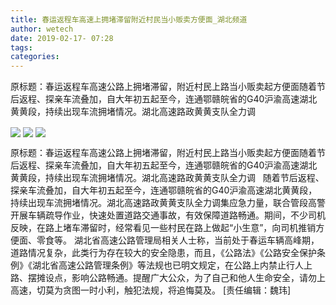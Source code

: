 ```yaml
---
title: 春运返程车高速上拥堵滞留附近村民当小贩卖方便面_湖北频道
author: wetech
date: 2019-02-17- 07:28
tags: 
categories: 
---
```

原标题：春运返程车高速公路上拥堵滞留，附近村民上路当小贩卖起方便面随着节后返程、探亲车流叠加，自大年初五起至今，连通鄂赣皖省的G40沪渝高速湖北黄黄段，持续出现车流拥堵情况。湖北高速路政黄黄支队全力调
<!-- more -->
                
<img align="center" border="0" src="http://p1.ifengimg.com/a/2019_08/92edc8cf3ec59b6_size47_w600_h800.jpg" />
                
<img align="center" border="0" src="http://p3.ifengimg.com/a/2019_08/bfbc0a5fe1d32c4_size53_w640_h479.jpg" />
                
<img align="center" border="0" src="http://p2.ifengimg.com/a/2016/0810/204c433878d5cf9size1_w16_h16.png" />
            
原标题：春运返程车高速公路上拥堵滞留，附近村民上路当小贩卖起方便面随着节后返程、探亲车流叠加，自大年初五起至今，连通鄂赣皖省的G40沪渝高速湖北黄黄段，持续出现车流拥堵情况。湖北高速路政黄黄支队全力调
 
随着节后返程、探亲车流叠加，自大年初五起至今，连通鄂赣皖省的G40沪渝高速湖北黄黄段，持续出现车流拥堵情况。湖北高速路政黄黄支队全力调集应急力量，联合管段高警开展车辆疏导作业，快速处置道路交通事故，有效保障道路畅通。期间，不少司机反映，在路上堵车滞留时，经常看见一些村民在路上做起“小生意”，向司机推销方便面、零食等。
湖北省高速公路管理局相关人士称，当前处于春运车辆高峰期，道路情况复杂，此类行为存在较大的安全隐患，而且，《公路法》《公路安全保护条例》《湖北省高速公路管理条例》等法规也已明文规定，在公路上内禁止行人上路、摆摊设点，影响公路畅通。提醒广大公众，为了自己和他人生命安全，请勿上高速，切莫为贪图一时小利，触犯法规，将追悔莫及。
[责任编辑：魏玮]
            
